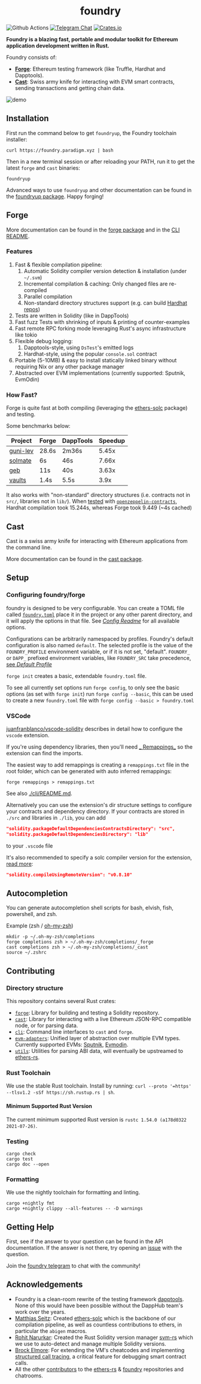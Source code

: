 # <h1 align="center"> foundry </h1>

![Github Actions](https://github.com/gakonst/foundry/workflows/Tests/badge.svg)
[![Telegram Chat](https://img.shields.io/endpoint?color=neon&style=flat-square&url=https%3A%2F%2Ftg.sumanjay.workers.dev%2Ffoundry_rs)](https://t.me/foundry_rs)
[![Crates.io][crates-badge]][crates-url]

[crates-badge]: https://img.shields.io/crates/v/foundry.svg

[crates-url]: https://crates.io/crates/foundry-rs

**Foundry is a blazing fast, portable and modular toolkit for Ethereum application development written in Rust.**

Foundry consists of:

- [**Forge**](./forge): Ethereum testing framework (like Truffle, Hardhat and Dapptools).
- [**Cast**](./cast): Swiss army knife for interacting with EVM smart contracts, sending transactions and getting chain
  data.

![demo](./assets/demo.svg)

## Installation 

First run the command below to get `foundryup`, the Foundry toolchain installer:

```
curl https://foundry.paradigm.xyz | bash
```

Then in a new terminal session or after reloading your PATH, run it to get the latest `forge` and `cast` binaries:

```
foundryup
```

Advanced ways to use `foundryup` and other documentation can be found in the [foundryup package](./foundryup/README.md). Happy forging!

## Forge

More documentation can be found in the [forge package](./forge/README.md) and in the [CLI README](./cli/README.md).

### Features

1. Fast & flexible compilation pipeline:
    1. Automatic Solidity compiler version detection & installation (under
       `~/.svm`)
    1. Incremental compilation & caching: Only changed files are re-compiled
    1. Parallel compilation
    1. Non-standard directory structures support (e.g. can build
       [Hardhat repos](https://twitter.com/gakonst/status/1461289225337421829))
1. Tests are written in Solidity (like in DappTools)
1. Fast fuzz Tests with shrinking of inputs & printing of counter-examples
1. Fast remote RPC forking mode leveraging Rust's async infrastructure like tokio
1. Flexible debug logging:
    1. Dapptools-style, using `DsTest`'s emitted logs
    1. Hardhat-style, using the popular `console.sol` contract
1. Portable (5-10MB) & easy to install statically linked binary without requiring Nix or any other package manager
1. Abstracted over EVM implementations (currently supported: Sputnik, EvmOdin)

### How Fast?

Forge is quite fast at both compiling (leveraging the
[ethers-solc](https://github.com/gakonst/ethers-rs/tree/master/ethers-solc/)
package) and testing.

Some benchmarks below:

| Project                                             | Forge | DappTools | Speedup |
| --------------------------------------------------- | ----- | --------- | ------- |
| [guni-lev](https://github.com/hexonaut/guni-lev/)   | 28.6s | 2m36s     | 5.45x   |
| [solmate](https://github.com/Rari-Capital/solmate/) | 6s    | 46s       | 7.66x   |
| [geb](https://github.com/reflexer-labs/geb)         | 11s   | 40s       | 3.63x   |
| [vaults](https://github.com/rari-capital/vaults)    | 1.4s  | 5.5s      | 3.9x    |

It also works with "non-standard" directory structures (i.e. contracts not in
`src/`, libraries not in `lib/`). When
[tested](https://twitter.com/gakonst/status/1461289225337421829) with
[`openzeppelin-contracts`](https://github.com/OpenZeppelin/openzeppelin-contracts), Hardhat compilation took 15.244s,
whereas Forge took 9.449 (~4s cached)

## Cast

Cast is a swiss army knife for interacting with Ethereum applications from the command line.

More documentation can be found in the [cast package](./cast/README.md).

## Setup

### Configuring foundry/forge

foundry is designed to be very configurable. You can create a TOML file called [`foundry.toml`](./config/README.md)
place it in the project or any other parent directory, and it will apply the options in that file. See [_Config
Readme_](./config/README.md#all-options) for all available options.

Configurations can be arbitrarily namespaced by profiles. Foundry's default configuration is also named `default`. The
selected profile is the value of the `FOUNDRY_PROFILE` environment variable, or if it is not set, "default".
`FOUNDRY_` or `DAPP_` prefixed environment variables, like `FOUNDRY_SRC` take precedence, [see _Default
Profile_](./config/README.md#default-profile)

`forge init` creates a basic, extendable `foundry.toml` file.

To see all currently set options run `forge config`, to only see the basic options (as set with `forge init`)
run `forge config --basic`, this can be used to create a new `foundry.toml` file
with `forge config --basic > foundry.toml`

### VSCode

[juanfranblanco/vscode-solidity](https://github.com/juanfranblanco/vscode-solidity) describes in detail how to configure
the `vscode` extension.

If you're using dependency libraries, then you'll need [_
Remappings_](https://github.com/juanfranblanco/vscode-solidity#remappings) so the extension can find the imports.

The easiest way to add remappings is creating a `remappings.txt` file in the root folder, which can be generated with
auto inferred remappings:

```shell
forge remappings > remappings.txt
```

See also [./cli/README.md](./cli/README.md#Remappings).

Alternatively you can use the extension's dir structure settings to configure your contracts and dependency directory.
If your contracts are stored in `./src` and libraries in `./lib`, you can add

```json
"solidity.packageDefaultDependenciesContractsDirectory": "src",
"solidity.packageDefaultDependenciesDirectory": "lib"
```

to your `.vscode` file

It's also recommended to specify a solc compiler version for the
extension, [read more](https://github.com/juanfranblanco/vscode-solidity#remote-download):

```json
"solidity.compileUsingRemoteVersion": "v0.8.10"
```

## Autocompletion

You can generate autocompletion shell scripts for bash, elvish, fish, powershell, and zsh.

Example (zsh / [oh-my-zsh](https://ohmyz.sh/))

```shell
mkdir -p ~/.oh-my-zsh/completions
forge completions zsh > ~/.oh-my-zsh/completions/_forge
cast completions zsh > ~/.oh-my-zsh/completions/_cast
source ~/.zshrc
```

## Contributing

### Directory structure

This repository contains several Rust crates:

- [`forge`](forge): Library for building and testing a Solidity repository.
- [`cast`](cast): Library for interacting with a live Ethereum JSON-RPC compatible node, or for parsing data.
- [`cli`](cli): Command line interfaces to `cast` and `forge`.
- [`evm-adapters`](evm-adapters): Unified layer of abstraction over multiple EVM types. Currently supported EVMs:
  [Sputnik](https://github.com/rust-blockchain/evm/),
  [Evmodin](https://github.com/vorot93/evmodin).
- [`utils`](utils): Utilities for parsing ABI data, will eventually be upstreamed
  to [ethers-rs](https://github.com/gakonst/ethers-rs/).

### Rust Toolchain

We use the stable Rust toolchain. Install by running:
`curl --proto '=https' --tlsv1.2 -sSf https://sh.rustup.rs | sh`.

#### Minimum Supported Rust Version

The current minimum supported Rust version is
`rustc 1.54.0 (a178d0322 2021-07-26)`.

### Testing

```shell
cargo check
cargo test
cargo doc --open
```

### Formatting

We use the nightly toolchain for formatting and linting.

```
cargo +nightly fmt
cargo +nightly clippy --all-features -- -D warnings
```

## Getting Help

First, see if the answer to your question can be found in the API documentation. If the answer is not there, try opening
an
[issue](https://github.com/gakonst/foundry/issues/new) with the question.

Join the [foundry telegram](https://t.me/foundry_rs) to chat with the community!

## Acknowledgements

- Foundry is a clean-room rewrite of the testing framework
  [dapptools](https://github.com/dapphub/dapptools). None of this would have been possible without the DappHub team's
  work over the years.
- [Matthias Seitz](https://twitter.com/mattsse_): Created
  [ethers-solc](https://github.com/gakonst/ethers-rs/tree/master/ethers-solc/)
  which is the backbone of our compilation pipeline, as well as countless contributions to ethers, in particular
  the `abigen` macros.
- [Rohit Narurkar](https://twitter.com/rohitnarurkar): Created the Rust Solidity version
  manager [svm-rs](https://github.com/roynalnaruto/svm-rs) which we use to auto-detect and manage multiple Solidity
  versions.
- [Brock Elmore](https://twitter.com/brockjelmore): For extending the VM's cheatcodes and implementing
  [structured call tracing](https://github.com/gakonst/foundry/pull/192), a critical feature for debugging smart
  contract calls.
- All the other
  [contributors](https://github.com/gakonst/foundry/graphs/contributors) to the
  [ethers-rs](https://github.com/gakonst/ethers-rs) &
  [foundry](https://github.com/gakonst/foundry) repositories and chatrooms.

